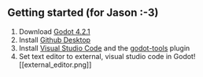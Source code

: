 ## Getting started (for Jason :-3)

1. Download [Godot 4.2.1](https://godotengine.org/download/windows/)
2. Install [Github Desktop](https://desktop.github.com/) 
3. Install [Visual Studio Code](https://code.visualstudio.com/) and the [godot-tools](https://marketplace.visualstudio.com/items?itemName=geequlim.godot-tools) plugin
4. Set text editor to external, visual studio code in Godot![[external_editor.png]]